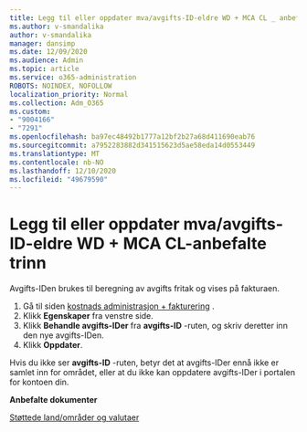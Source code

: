 ```yaml
---
title: Legg til eller oppdater mva/avgifts-ID-eldre WD + MCA CL _ anbefalte trinn
ms.author: v-smandalika
author: v-smandalika
manager: dansimp
ms.date: 12/09/2020
ms.audience: Admin
ms.topic: article
ms.service: o365-administration
ROBOTS: NOINDEX, NOFOLLOW
localization_priority: Normal
ms.collection: Adm_O365
ms.custom:
- "9004166"
- "7291"
ms.openlocfilehash: ba97ec48492b1777a12bf2b27a68d411690eab76
ms.sourcegitcommit: a7952283882d341515623d5ae58eda14d0553449
ms.translationtype: MT
ms.contentlocale: nb-NO
ms.lasthandoff: 12/10/2020
ms.locfileid: "49679590"
---
```

# <a name="add-or-update-vattax-id---legacy-wd--mca-cl---recommended-steps"></a>Legg til eller oppdater mva/avgifts-ID-eldre WD + MCA CL-anbefalte trinn

Avgifts-IDen brukes til beregning av avgifts fritak og vises på fakturaen.

1. Gå til siden [kostnads administrasjon + fakturering](https://ms.portal.azure.com/#blade/Microsoft_Azure_GTM/ModernBillingMenuBlade/Overview) . 
2. Klikk **Egenskaper** fra venstre side. 
3. Klikk **Behandle avgifts-IDer** fra **avgifts-ID** -ruten, og skriv deretter inn den nye avgifts-IDen.
4. Klikk **Oppdater**. 

Hvis du ikke ser **avgifts-ID** -ruten, betyr det at avgifts-IDer ennå ikke er samlet inn for området, eller at du ikke kan oppdatere avgifts-IDer i portalen for kontoen din.

**Anbefalte dokumenter**

[Støttede land/områder og valutaer](https://azure.microsoft.com/pricing/faq/)

